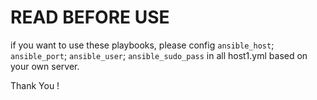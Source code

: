# READ BEFORE USE

if you want to use these playbooks, please config `ansible_host`; `ansible_port`; `ansible_user`; `ansible_sudo_pass` in all host1.yml based on your own server.

Thank You !